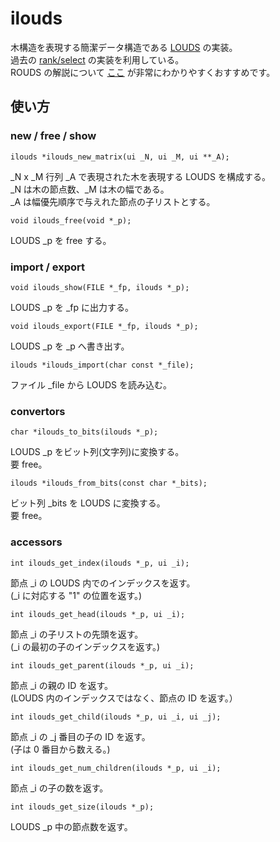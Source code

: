 # ilouds

木構造を表現する簡潔データ構造である [LOUDS][louds] の実装。  
過去の [rank/select][ibary] の実装を利用している。  
ROUDS の解説について [ここ][aspe] が非常にわかりやすくおすすめです。  

[louds]: http://www.cs.cmu.edu/afs/cs/project/aladdin/wwwlocal/compression/00063533.pdf "Space-efficient Static Trees and Graphs"
[ibary]: https://github.com/masakazu-ishihata/ibary "masakazu-ishihata/ibary"
[aspe]: http://d.hatena.ne.jp/takeda25/20120421/1335019644 "簡潔データ構造 LOUDS の解説（全12回、練習問題付き） - アスペ日記"

## 使い方

### new / free / show

    ilouds *ilouds_new_matrix(ui _N, ui _M, ui **_A);

_N x _M 行列 _A で表現された木を表現する LOUDS を構成する。  
_N は木の節点数、_M は木の幅である。  
_A は幅優先順序で与えれた節点の子リストとする。  

    void ilouds_free(void *_p);

LOUDS _p を free する。

### import / export

    void ilouds_show(FILE *_fp, ilouds *_p);

LOUDS _p を _fp に出力する。

    void ilouds_export(FILE *_fp, ilouds *_p);

LOUDS _p を _p へ書き出す。

    ilouds *ilouds_import(char const *_file);

ファイル _file から LOUDS を読み込む。

### convertors

    char *ilouds_to_bits(ilouds *_p);

LOUDS _p をビット列(文字列)に変換する。  
要 free。

    ilouds *ilouds_from_bits(const char *_bits);

ビット列 _bits を LOUDS に変換する。  
要 free。

### accessors

    int ilouds_get_index(ilouds *_p, ui _i);

節点 _i の LOUDS 内でのインデックスを返す。  
(_i に対応する "1" の位置を返す。)

    int ilouds_get_head(ilouds *_p, ui _i);

節点 _i の子リストの先頭を返す。  
(_i の最初の子のインデックスを返す。)

    int ilouds_get_parent(ilouds *_p, ui _i);

節点 _i の親の ID を返す。  
(LOUDS 内のインデックスではなく、節点の ID を返す。）

    int ilouds_get_child(ilouds *_p, ui _i, ui _j);

節点 _i の _j 番目の子の ID を返す。  
(子は 0 番目から数える。)

    int ilouds_get_num_children(ilouds *_p, ui _i);

節点 _i の子の数を返す。

    int ilouds_get_size(ilouds *_p);

LOUDS _p 中の節点数を返す。
